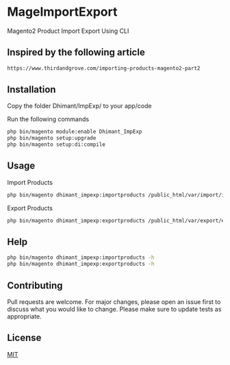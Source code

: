 # MageImportExport
Magento2 Product Import Export Using CLI

## Inspired by the following article 
```bash
https://www.thirdandgrove.com/importing-products-magento2-part2
```
## Installation

Copy the folder Dhimant/ImpExp/ to your app/code

Run the following commands

```bash
php bin/magento module:enable Dhimant_ImpExp
php bin/magento setup:upgrade
php bin/magento setup:di:compile
```

## Usage

Import Products

```bash
php bin/magento dhimant_impexp:importproducts /public_html/var/import/import_products.csv
```

Export Products 
```bash
php bin/magento dhimant_impexp:exportproducts /public_html/var/export/export_products.csv
```


## Help

```bash
php bin/magento dhimant_impexp:importproducts -h
php bin/magento dhimant_impexp:exportproducts -h
```

## Contributing
Pull requests are welcome. For major changes, please open an issue first to discuss what you would like to change.
Please make sure to update tests as appropriate.

## License
[MIT](https://choosealicense.com/licenses/mit/)